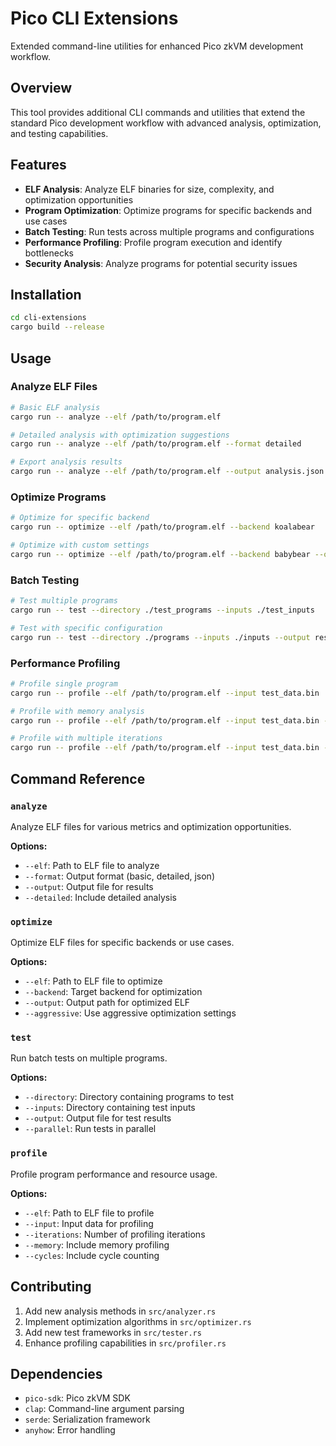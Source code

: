# Pico CLI Extensions

Extended command-line utilities for enhanced Pico zkVM development workflow.

## Overview

This tool provides additional CLI commands and utilities that extend the standard Pico development workflow with advanced analysis, optimization, and testing capabilities.

## Features

- **ELF Analysis**: Analyze ELF binaries for size, complexity, and optimization opportunities
- **Program Optimization**: Optimize programs for specific backends and use cases
- **Batch Testing**: Run tests across multiple programs and configurations
- **Performance Profiling**: Profile program execution and identify bottlenecks
- **Security Analysis**: Analyze programs for potential security issues

## Installation

```bash
cd cli-extensions
cargo build --release
```

## Usage

### Analyze ELF Files

```bash
# Basic ELF analysis
cargo run -- analyze --elf /path/to/program.elf

# Detailed analysis with optimization suggestions
cargo run -- analyze --elf /path/to/program.elf --format detailed

# Export analysis results
cargo run -- analyze --elf /path/to/program.elf --output analysis.json
```

### Optimize Programs

```bash
# Optimize for specific backend
cargo run -- optimize --elf /path/to/program.elf --backend koalabear

# Optimize with custom settings
cargo run -- optimize --elf /path/to/program.elf --backend babybear --output optimized.elf
```

### Batch Testing

```bash
# Test multiple programs
cargo run -- test --directory ./test_programs --inputs ./test_inputs

# Test with specific configuration
cargo run -- test --directory ./programs --inputs ./inputs --output results.json
```

### Performance Profiling

```bash
# Profile single program
cargo run -- profile --elf /path/to/program.elf --input test_data.bin

# Profile with memory analysis
cargo run -- profile --elf /path/to/program.elf --input test_data.bin --memory

# Profile with multiple iterations
cargo run -- profile --elf /path/to/program.elf --input test_data.bin --iterations 10
```

## Command Reference

### `analyze`
Analyze ELF files for various metrics and optimization opportunities.

**Options:**
- `--elf`: Path to ELF file to analyze
- `--format`: Output format (basic, detailed, json)
- `--output`: Output file for results
- `--detailed`: Include detailed analysis

### `optimize`
Optimize ELF files for specific backends or use cases.

**Options:**
- `--elf`: Path to ELF file to optimize
- `--backend`: Target backend for optimization
- `--output`: Output path for optimized ELF
- `--aggressive`: Use aggressive optimization settings

### `test`
Run batch tests on multiple programs.

**Options:**
- `--directory`: Directory containing programs to test
- `--inputs`: Directory containing test inputs
- `--output`: Output file for test results
- `--parallel`: Run tests in parallel

### `profile`
Profile program performance and resource usage.

**Options:**
- `--elf`: Path to ELF file to profile
- `--input`: Input data for profiling
- `--iterations`: Number of profiling iterations
- `--memory`: Include memory profiling
- `--cycles`: Include cycle counting

## Contributing

1. Add new analysis methods in `src/analyzer.rs`
2. Implement optimization algorithms in `src/optimizer.rs`
3. Add new test frameworks in `src/tester.rs`
4. Enhance profiling capabilities in `src/profiler.rs`

## Dependencies

- `pico-sdk`: Pico zkVM SDK
- `clap`: Command-line argument parsing
- `serde`: Serialization framework
- `anyhow`: Error handling
